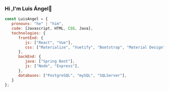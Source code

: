 ### Hi ,I'm Luis Ángel👋

```js
const LuisAngel = {
   pronouns: "he" | "him",
   code: [Javascript, HTML, CSS, Java],
   technologies: {
      frontEnd: {
         js: ["React", "Vue"],
         css: ["Materialize", "Vuetify", "Bootstrap", "Material Design"]
      },
      backEnd: {
         java: ["Spring Boot"],
         js: ["Node", "Express"],
      },
      databases: ["PostgreSQL", "mySQL", "SQLServer"],
   }
};
```
</br></br>

<!--
**luisangel970930/luisangel970930** is a ✨ _special_ ✨ repository because its `README.md` (this file) appears on your GitHub profile.

Here are some ideas to get you started:

- 🔭 I’m currently working on ...
- 🌱 I’m currently learning ...
- 👯 I’m looking to collaborate on ...
- 🤔 I’m looking for help with ...
- 💬 Ask me about ...
- 📫 How to reach me: ...
- 😄 Pronouns: ...
- ⚡ Fun fact: ...
-->
